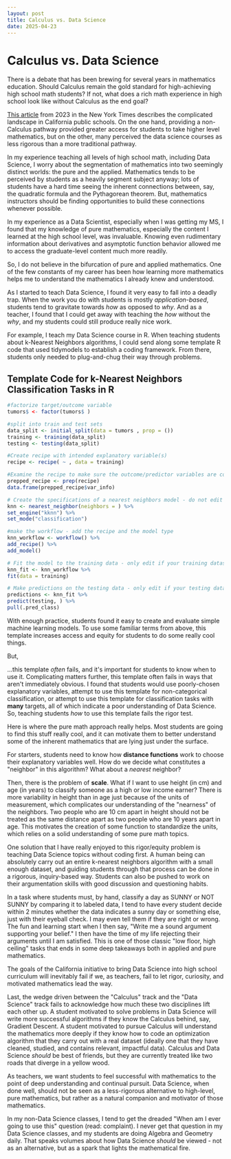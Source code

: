 ```yaml
---
layout: post
title: Calculus vs. Data Science
date: 2025-04-23
---
```


# Calculus vs. Data Science

There is a debate that has been brewing for several years in mathematics education.  Should Calculus remain the gold standard for high-achieving high school math students? If not, what does a rich math experience in high school look like without Calculus as the end goal?

[This article](https://www.nytimes.com/2023/07/13/us/california-math-data-science-algebra.html?smid=url-share) from 2023 in the New York Times describes the complicated landscape in California public schools.  On the one hand, providing a non-Calculus pathway provided greater access for students to take higher level mathematics, but on the other, many perceived the data science courses as less rigorous than a more traditional pathway.  

In my experience teaching all levels of high school math, including Data Science, I worry about the segmentation of mathematics into two seemingly distinct worlds:  the pure and the applied.  Mathematics tends to be perceived by students as a heavily segment subject anyway; lots of students have a hard time seeing the inherent connections between, say, the quadratic formula and the Pythagorean theorem.  But, mathematics instructors should be finding opportunities to build these connections whenever possible. 

In my experience as a Data Scientist, especially when I was getting my MS, I found that my knowledge of pure mathematics, especially the content I learned at the high school level, was invaluable.  Knowing even rudimentary information about derivatives and asymptotic function behavior allowed me to access the graduate-level content much more readily.  

So, I do not believe in the bifurcation of pure and applied mathematics.  One of the few constants of my career has been how learning more mathematics helps me to understand the mathematics I already knew and understood.  

As I started to teach Data Science, I found it very easy to fall into a deadly trap.  When the work you do with students is mostly *application-based*, students tend to gravitate towards *how* as opposed to *why*.  And as a teacher, I found that I could get away with teaching the *how* without the *why*, and my students could still produce really nice work.  

For example, I teach my Data Science course in R.  When teaching students about k-Nearest Neighbors algorithms, I could send along some template R code that used tidymodels to establish a coding framework.  From there, students only needed to plug-and-chug their way through problems.

## Template Code for k-Nearest Neighbors Classification Tasks in R
```r
#factorize target/outcome variable
tumors$ <- factor(tumors$ )

#split into train and test sets
data_split <- initial_split(data = tumors , prop = ())
training <- training(data_split)
testing <- testing(data_split)

#Create recipe with intended explanatory variable(s)
recipe <- recipe( ~ , data = training)

#Examine the recipe to make sure the outcome/predictor variables are correct.
prepped_recipe <- prep(recipe)
data.frame(prepped_recipe$var_info)

# Create the specifications of a nearest neighbors model - do not edit
knn <- nearest_neighbor(neighbors = ) %>%
set_engine("kknn") %>%
set_mode("classification")

#make the workflow - add the recipe and the model type
knn_workflow <- workflow() %>%
add_recipe() %>%
add_model() 

# Fit the model to the training data - only edit if your training dataset isn't called "training"
knn_fit <- knn_workflow %>%
fit(data = training)

# Make predictions on the testing data - only edit if your testing dataset isn't called "testing"
predictions <- knn_fit %>%
predict(testing, ) %>%
pull(.pred_class)
```

With enough practice, students found it easy to create and evaluate simple machine learning models.  To use some familiar terms from above, this template increases access and equity for students to do some really cool things.  

But,

...this template *often* fails, and it's important for students to know when to use it.  Complicating matters further, this template often fails in ways that aren't immediately obvious.  I found that students would use poorly-chosen explanatory variables, attempt to use this template for non-categorical classification, or attempt to use this template for classification tasks with **many** targets, all of which indicate a poor understanding of Data Science.  So, teaching students *how* to use this template fails the rigor test.  

Here is where the pure math approach really helps.  Most students are going to find this stuff really cool, and it can motivate them to better understand some of the inherent mathematics that are lying just under the surface.  

For starters, students need to know how **distance functions** work to choose their explanatory variables well.  How do we decide what constitutes a "neighbor" in this algorithm? What about a *nearest* neighbor? 

Then, there is the problem of **scale**.  What if I want to use height (in cm) and age (in years) to classify someone as a high or low income earner? There is more variability in height than in age just because of the units of measurement, which complicates our understanding of the "nearness" of the neighbors.  Two people who are 10 cm apart in height should not be treated as the same distance apart as two people who are 10 years apart in age.  This motivates the creation of some function to standardize the units, which relies on a solid understanding of some pure math topics.

One solution that I have really enjoyed to this rigor/equity problem is teaching Data Science topics without coding first.  A human being can absolutely carry out an entire k-nearest neighbors algorithm with a small enough dataset, and guiding students through that process can be done in a rigorous, inquiry-based way.  Students can also be pushed to work on their argumentation skills with good discussion and questioning habits.  

In a task where students must, by hand, classify a day as SUNNY or NOT SUNNY by comparing it to labeled data, I tend to have every student decide within 2 minutes whether the data indicates a sunny day or something else, just with their eyeball check.  I may even tell them if they are right or wrong.  The fun and learning start when I then say, "Write me a sound argument supporting your belief."  I then have the time of my life rejecting their arguments until I am satisfied.  This is one of those classic "low floor, high ceiling" tasks that ends in some deep takeaways both in applied and pure mathematics. 

The goals of the California initiative to bring Data Science into high school curriculum will inevitably fail if we, as teachers, fail to let rigor, curiosity, and motivated mathematics lead the way.  

Last, the wedge driven between the "Calculus" track and the "Data Science" track fails to acknowledge how much these two disciplines lift each other up.  A student motivated to solve problems in Data Science will write more successful algorithms if they know the Calculus behind, say, Gradient Descent. A student motivated to pursue Calculus will understand the mathematics more deeply if they know how to code an optimization algorithm that they carry out with a real dataset (ideally one that they have cleaned, studied, and contains relevant, impactful data).  Calculus and Data Science *should* be best of friends, but they are currently treated like two roads that diverge in a yellow wood.  

As teachers, we want students to feel successful with mathematics to the point of deep understanding and continual pursuit.  Data Science, when done well, should not be seen as a less-rigorous alternative to high-level, pure mathematics, but rather as a natural companion and motivator of those mathematics.  

In my non-Data Science classes, I tend to get the dreaded "When am I ever going to use this" question (read: complaint).  I never get that question in my Data Science classes, and my students are doing Algebra and Geometry daily.  That speaks volumes about how Data Science *should* be viewed - not as an alternative, but as a spark that lights the mathematical fire.    
